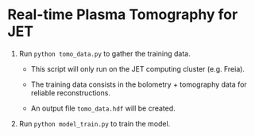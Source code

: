 # Real-time Plasma Tomography for JET

1. Run `python tomo_data.py` to gather the training data.

    - This script will only run on the JET computing cluster (e.g. Freia).

    - The training data consists in the bolometry + tomography data for reliable reconstructions.
    
    - An output file `tomo_data.hdf` will be created.

2. Run `python model_train.py` to train the model.
